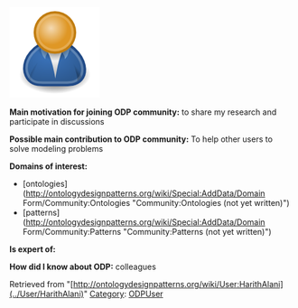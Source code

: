 [![Image:ODPUser.png](../images/a/a6/ODPUser.png)](../Image/ODPUser.png "Image:ODPUser.png")




  





__Main motivation for joining ODP community:__ to share my research and participate in discussions


__Possible main contribution to ODP community:__ To help other users to solve modeling problems


__Domains of interest:__



* [ontologies](http://ontologydesignpatterns.org/wiki/Special:AddData/Domain Form/Community:Ontologies "Community:Ontologies (not yet written)")
* [patterns](http://ontologydesignpatterns.org/wiki/Special:AddData/Domain Form/Community:Patterns "Community:Patterns (not yet written)")


__Is expert of:__


  

__How did I know about ODP:__ colleagues






Retrieved from "[http://ontologydesignpatterns.org/wiki/User:HarithAlani](../User/HarithAlani)"
 [Category](http://ontologydesignpatterns.org/wiki/Special:Categories "Special:Categories"): [ODPUser](../Category/ODPUser "Category:ODPUser")